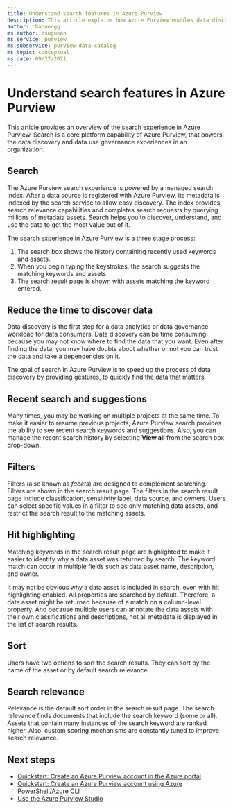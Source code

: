 ```yaml
---
title: Understand search features in Azure Purview
description: This article explains how Azure Purview enables data discovery through search features.
author: chanuengg
ms.author: csugunan
ms.service: purview
ms.subservice: purview-data-catalog
ms.topic: conceptual
ms.date: 09/27/2021
---
```


# Understand search features in Azure Purview

This article provides an overview of the search experience in Azure Purview. Search is a core platform capability of Azure Purview, that powers the data discovery and data use governance experiences in an organization.

## Search

The Azure Purview search experience is powered by a managed search index. After a data source is registered with Azure Purview, its metadata is indexed by the search service to allow easy discovery. The index provides search relevance capabilities and completes search requests by querying millions of metadata assets. Search helps you to discover, understand, and use the data to get the most value out of it.

The search experience in Azure Purview is a three stage process:

1. The search box shows the history containing recently used keywords and assets.
1. When you begin typing the keystrokes, the search suggests the matching keywords and assets. 
1. The search result page is shown with assets matching the keyword entered.

## Reduce the time to discover data

Data discovery is the first step for a data analytics or data governance workload for data consumers. Data discovery can be time consuming, because you may not know where to find the data that you want. Even after finding the data, you may have doubts about whether or not you can trust the data and take a dependencies on it. 

The goal of search in Azure Purview is to speed up the process of data discovery by providing gestures, to quickly find the data that matters.

## Recent search and suggestions

Many times, you may be working on multiple projects at the same time. To make it easier to resume previous projects, Azure Purview search provides the ability to see recent search keywords and suggestions. Also, you can manage the recent search history by selecting **View all** from the search box drop-down.

## Filters

Filters (also known as *facets*) are designed to complement searching. Filters are shown in the search result page. The filters in the search result page include classification, sensitivity label, data source, and owners. Users can select specific values in a filter to see only matching data assets, and restrict the search result to the matching assets.

## Hit highlighting

Matching keywords in the search result page are highlighted to make it easier to identify why a data asset was returned by search. The keyword match can occur in multiple fields such as data asset name, description, and owner.

It may not be obvious why a data asset is included in search, even with hit highlighting enabled. All properties are searched by default. Therefore, a data asset might be returned because of a match on a column-level property. And because multiple users can annotate the data assets with their own classifications and descriptions, not all metadata is displayed in the list of search results.

## Sort

Users have two options to sort the search results. They can sort by the name of the asset or by default search relevance.

## Search relevance

Relevance is the default sort order in the search result page. The search relevance finds documents that include the search keyword (some or all). Assets that contain many instances of the search keyword are ranked higher. Also, custom scoring mechanisms are constantly tuned to improve search relevance.

## Next steps

* [Quickstart: Create an Azure Purview account in the Azure portal](create-catalog-portal.md)
* [Quickstart: Create an Azure Purview account using Azure PowerShell/Azure CLI](create-catalog-powershell.md)
* [Use the Azure Purview Studio](use-purview-studio.md)
